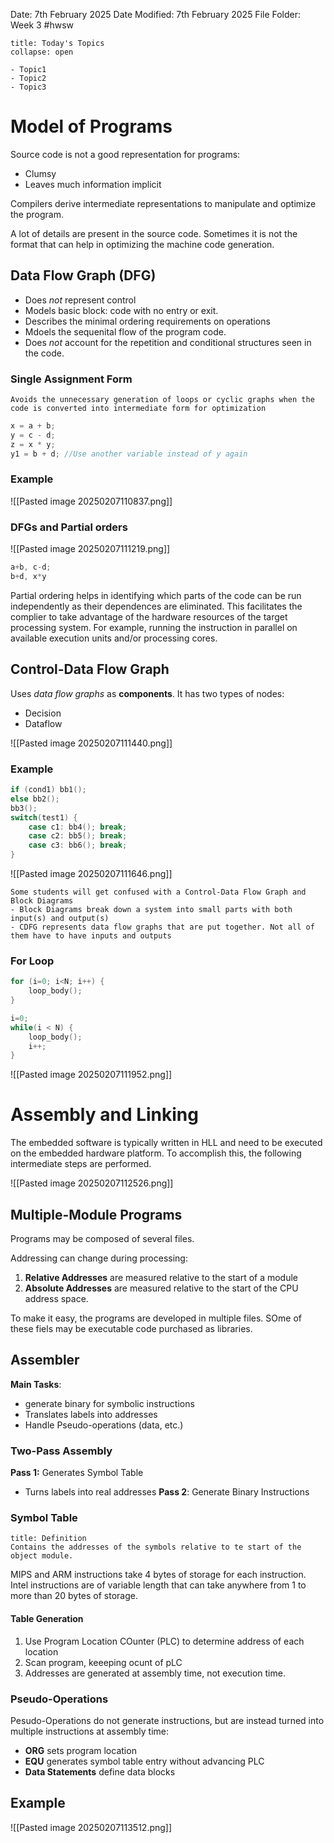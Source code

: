 Date: 7th February 2025
Date Modified: 7th February 2025
File Folder: Week 3
#hwsw

```ad-abstract
title: Today's Topics
collapse: open

- Topic1
- Topic2
- Topic3

```

# Model of Programs

Source code is not a good representation for programs:
- Clumsy
- Leaves much information implicit

Compilers derive intermediate representations to manipulate and optimize the program.

A lot of details are present in the source code. Sometimes it is not the format that can help in optimizing the machine code generation.

## Data Flow Graph (DFG)

- Does *not* represent control
- Models basic block: code with no entry or exit.
- Describes the minimal ordering requirements on operations
- Mdoels the sequenital flow of the program code.
- Does *not* account for the repetition and conditional structures seen in the code.


### Single Assignment Form

```ad-summary
Avoids the unnecessary generation of loops or cyclic graphs when the code is converted into intermediate form for optimization
```

```c
x = a + b;
y = c - d;
z = x * y;
y1 = b + d; //Use another variable instead of y again
```

### Example

![[Pasted image 20250207110837.png]]

### DFGs and Partial orders

![[Pasted image 20250207111219.png]]

```c
a+b, c-d;
b+d, x*y
```

Partial ordering helps in identifying which parts of the code can be run independently as their dependences are eliminated. This facilitates the complier to take advantage of the hardware resources of the target processing system. For example, running the instruction in parallel on available execution units and/or processing cores.

## Control-Data Flow Graph

Uses *data flow graphs* as **components**. It has two types of nodes:
- Decision
- Dataflow

![[Pasted image 20250207111440.png]]

### Example

```c
if (cond1) bb1();
else bb2();
bb3();
switch(test1) {
	case c1: bb4(); break;
	case c2: bb5(); break;
	case c3: bb6(); break;
}
```

![[Pasted image 20250207111646.png]]

```ad-warning
Some students will get confused with a Control-Data Flow Graph and Block Diagrams
- Block Diagrams break down a system into small parts with both input(s) and output(s)
- CDFG represents data flow graphs that are put together. Not all of them have to have inputs and outputs
```

### For Loop

```c
for (i=0; i<N; i++) {
	loop_body();
}

i=0;
while(i < N) {
	loop_body();
	i++;
}
```

![[Pasted image 20250207111952.png]]

# Assembly and Linking

The embedded software is typically written in HLL and need to be executed on the embedded hardware platform. To accomplish this, the following intermediate steps are performed.

![[Pasted image 20250207112526.png]]

## Multiple-Module Programs

Programs may be composed of several files.

Addressing can change during processing:
1. **Relative Addresses** are measured relative to the start of a module
2. **Absolute Addresses** are measured relative to the start of the CPU address space.

To make it easy, the programs are developed in multiple files. SOme of these fiels may be executable code purchased as libraries.


## Assembler

**Main Tasks**:
- generate binary for symbolic instructions
- Translates labels into addresses
- Handle Pseudo-operations (data, etc.)

### Two-Pass Assembly

**Pass 1:** Generates Symbol Table
- Turns labels into real addresses
**Pass 2**: Generate Binary Instructions

### Symbol Table

```ad-summary
title: Definition
Contains the addresses of the symbols relative to te start of the object module.
```

MIPS and ARM instructions take 4 bytes of storage for each instruction. Intel instructions are of variable length that can take anywhere from 1 to more than 20 bytes of storage.

#### Table Generation

1. Use Program Location COunter (PLC) to determine address of each location
2. Scan program, keeeping ocunt of pLC
3. Addresses are generated at assembly time, not execution time.

### Pseudo-Operations

Pesudo-Operations do not generate instructions, but are instead turned into multiple instructions at assembly time:
- **ORG** sets program location
- **EQU** generates symbol table entry without advancing PLC
- **Data Statements** define data blocks

## Example

![[Pasted image 20250207113512.png]]